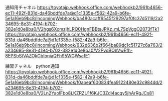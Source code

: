 通知用チャネル
https://toyotajp.webhook.office.com/webhookb2/961b4656-ec11-492f-831d-da46bddfde7a@d1c1335e-f582-42a9-b6fe-5e1a16eb9bc8/IncomingWebhook/ba480acaff9545f29297af0fc37d5119/2a234695-8e31-4194-b702-382e1d0e8ba0/V2hgs6XomzjhLRQ0HgnFBBtsJPXz_mL7SpVggO2073fTk1
https://toyotajp.webhook.office.com/webhookb2/961b4656-ec11-492f-831d-da46bddfde7a@d1c1335e-f582-42a9-b6fe-5e1a16eb9bc8/IncomingWebhook/632d636b2f664ba89dc1c51727c6a763/2a234695-8e31-4194-b702-382e1d0e8ba0/V2PvdBOhVwEfh-8EPSbStVAZOkGbIbniaQFh95WGWsafE1

練習チャネル　python通知
https://toyotajp.webhook.office.com/webhookb2/961b4656-ec11-492f-831d-da46bddfde7a@d1c1335e-f582-42a9-b6fe-5e1a16eb9bc8/IncomingWebhook/f0abeaf600834fea9122480e32c984dd/2a234695-8e31-4194-b702-382e1d0e8ba0/V2Ln2YaolFbo8LKZRZU1f6KJC3Zdi4acqy5jhArRgJCs81
